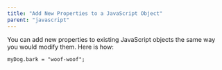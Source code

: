 ```yaml
---
title: "Add New Properties to a JavaScript Object"
parent: "javascript"
---
```


You can add new properties to existing JavaScript objects the same way you would modify them. Here is how:

    myDog.bark = "woof-woof";
